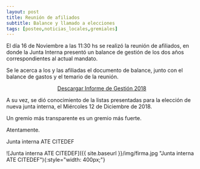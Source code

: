 ```yaml
---
layout: post
title: Reunión de afiliados
subtitle: Balance y llamado a elecciones
tags: [posteo,noticias_locales,gremiales]
---
```


El día 16 de Noviembre a las 11:30 hs se realizó la reunión de afiliados, en donde la Junta Interna presentó un balance de gestión de los dos años correspondientes al actual mandato.

Se le acerca a los y las afiliadas el documento de balance, junto con el balance de gastos y el temario de la reunión.

<center>
<a href="{{ site.baseurl }}/docs/20181115_Informe_de_gestion.pdf" class="btn btn-primary btn-lg" role="button">
Descargar Informe de Gestión 2018
</a>
</center>


A su vez, se dió conocimiento de la listas presentadas para la elección de nueva junta interna, el Miércoles 12 de Diciembre de 2018.

Un gremio más transparente es un gremio más fuerte.


Atentamente.

Junta interna ATE CITEDEF

![Junta interna ATE CITEDEF]({{ site.baseurl }}/img/firma.jpg "Junta interna ATE CITEDEF"){:style="width: 400px;"}
